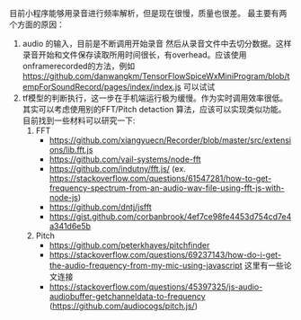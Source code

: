 目前小程序能够用录音进行频率解析，但是现在很慢，质量也很差。
最主要有两个方面的原因：
1. audio 的输入，目前是不断调用开始录音 然后从录音文件中去切分数据。这样录音开始和文件保存读取所用时间很长，有overhead。应该使用onframerecorded的方法，例如 https://github.com/danwangkm/TensorFlowSpiceWxMiniProgram/blob/tempForSoundRecord/pages/index/index.js 可以试试
2. tf模型的判断执行，这一步在手机端运行极为缓慢。作为实时调用效率很低。其实可以考虑使用别的FFT/Pitch detaction 算法，应该可以实现类似功能。目前找到一些材料可以研究一下:
    1. FFT
        * https://github.com/xiangyuecn/Recorder/blob/master/src/extensions/lib.fft.js
        * https://github.com/vail-systems/node-fft
        * https://github.com/indutny/fft.js/ (ex. https://stackoverflow.com/questions/61547281/how-to-get-frequency-spectrum-from-an-audio-wav-file-using-fft-js-with-node-js)
        * https://github.com/dntj/jsfft
        * https://gist.github.com/corbanbrook/4ef7ce98fe4453d754cd7e4a341d6e5b
    2. Pitch
        * https://github.com/peterkhayes/pitchfinder
        * https://stackoverflow.com/questions/69237143/how-do-i-get-the-audio-frequency-from-my-mic-using-javascript 这里有一些论文连接
        * https://stackoverflow.com/questions/45397325/js-audio-audiobuffer-getchanneldata-to-frequency (https://github.com/audiocogs/pitch.js/)
